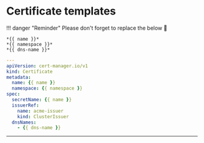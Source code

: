 # Certificate templates

!!! danger "Reminder"
    Please don't forget to replace the below 🤠

    *{{ name }}*  
    *{{ namespace }}*  
    *{{ dns-name }}*  


```yaml
---
apiVersion: cert-manager.io/v1
kind: Certificate
metadata:
  name: {{ name }}
  namespace: {{ namespace }}
spec:
  secretName: {{ name }}
  issuerRef:
    name: acme-issuer
    kind: ClusterIssuer
  dnsNames:
    - {{ dns-name }}
```

---
